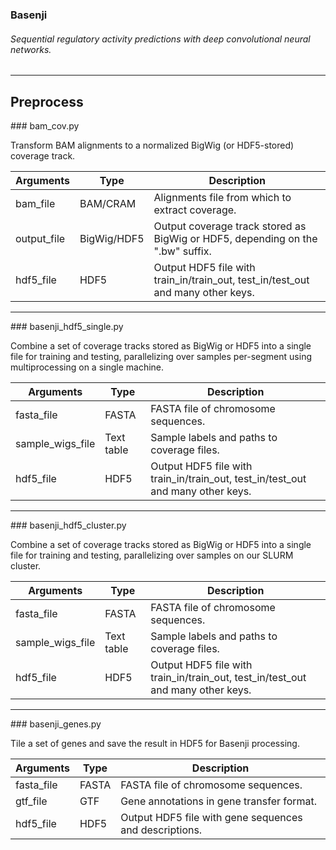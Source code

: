 ### Basenji
###### Sequential regulatory activity predictions with deep convolutional neural networks.
--------------------------------------------------------------------------------
## Preprocess

<a name="bam_cov.py"/>
### bam_cov.py

Transform BAM alignments to a normalized BigWig (or HDF5-stored) coverage track.

| Arguments | Type | Description |
| --- | --- | --- |
| bam_file | BAM/CRAM | Alignments file from which to extract coverage. |
| output_file | BigWig/HDF5 | Output coverage track stored as BigWig or HDF5, depending on the ".bw" suffix. |
| hdf5_file | HDF5 | Output HDF5 file with train_in/train_out, test_in/test_out and many other keys. |

--------------------------------------------------------------------------------
<a name="basenji_hdf5_single.py"/>
### basenji_hdf5_single.py

Combine a set of coverage tracks stored as BigWig or HDF5 into a single file for training and testing, parallelizing over samples per-segment using multiprocessing on a single machine.

| Arguments | Type | Description |
| --- | --- | --- |
| fasta_file | FASTA | FASTA file of chromosome sequences. |
| sample_wigs_file | Text table | Sample labels and paths to coverage files. |
| hdf5_file | HDF5 | Output HDF5 file with train_in/train_out, test_in/test_out and many other keys. |

--------------------------------------------------------------------------------
<a name="basenji_hdf5_cluster.py"/>
### basenji_hdf5_cluster.py

Combine a set of coverage tracks stored as BigWig or HDF5 into a single file for training and testing, parallelizing over samples on our SLURM cluster.

| Arguments | Type | Description |
| --- | --- | --- |
| fasta_file | FASTA | FASTA file of chromosome sequences. |
| sample_wigs_file | Text table | Sample labels and paths to coverage files. |
| hdf5_file | HDF5 | Output HDF5 file with train_in/train_out, test_in/test_out and many other keys. |

--------------------------------------------------------------------------------
<a name="basenji_genes.py"/>
### basenji_genes.py

Tile a set of genes and save the result in HDF5 for Basenji processing.

| Arguments | Type | Description |
| --- | --- | --- |
| fasta_file | FASTA | FASTA file of chromosome sequences. |
| gtf_file | GTF | Gene annotations in gene transfer format. |
| hdf5_file | HDF5 | Output HDF5 file with gene sequences and descriptions. |